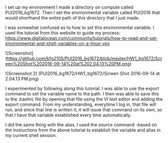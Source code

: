 
I set up my environment I made a directory on compute called PUI2016_bg1672. Then I set the environmental variable called PUI2016 that would shorthand the entire path of this directory that I just made.

I was somewhat confused as to how to set this environmental variable.  I used the tutorial from this website to guide my process: https://www.digitalocean.com/community/tutorials/how-to-read-and-set-environmental-and-shell-variables-on-a-linux-vps

![Screenshot] (https://github.com/bfg2105/PUI2016_bg1672/blob/master/HW1_bg1672/Screen%20Shot%202016-09-14%20at%202.04.13%20PM.png)

![Screenshot 2] (PUI2016_bg1672/HW1_bg1672/Screen Shot 2016-09-14 at 2.04.13 PM.png)



I experimented by following along this tutorial.  I was able to use the export command to set the variable name to the path.  I then was able to save this to the .bashrc file by opening that file using the VI text editor and adding the export command.  From my understanding, everytime I log in, that file will run, and since that line is written it, it will issue that command on its own, so that I have that variable established every time automatically.

I did the same thing with the alias.  I used the source command -based on the instructions from the above tutorial to establish the variable and alias in my current shell session.
